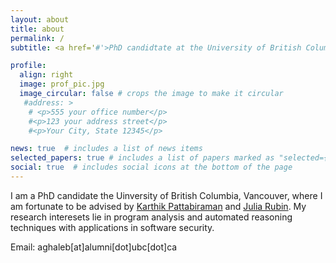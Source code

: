 ```yaml
---
layout: about
title: about
permalink: /
subtitle: <a href='#'>PhD candidtate at the University of British Columbia</a>

profile:
  align: right
  image: prof_pic.jpg
  image_circular: false # crops the image to make it circular
   #address: >
    # <p>555 your office number</p>
    #<p>123 your address street</p>
    #<p>Your City, State 12345</p>

news: true  # includes a list of news items
selected_papers: true # includes a list of papers marked as "selected={true}"
social: true  # includes social icons at the bottom of the page
---
```


I am a PhD candidate the Uinversity of British Columbia, Vancouver, where I am fortunate to be advised by [Karthik Pattabiraman](https://blogs.ubc.ca/karthik/) and [Julia Rubin](https://people.ece.ubc.ca/mjulia). My research interesets lie in program analysis and automated reasoning techniques with applications in software security.

Email: aghaleb[at]alumni[dot]ubc[dot]ca
